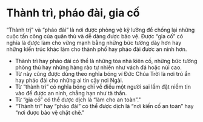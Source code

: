 # Thành trì, pháo đài, gia cố

“Thành trị” và “pháo đài” là nơi được phòng vệ kỹ lưỡng để chống lại những cuộc tấn công của quân thù và dễ dàng được bảo vệ. Được “gia cố” có nghĩa là được làm cho vững mạnh bằng những bức tường dày hơn hay những kiến trúc khác làm cho thành phố hay pháo đài được an ninh hơn.
- Thành trì hay pháo đài có thể là những tòa nhà kiên cố, những bức tường phòng thủ hay những hàng rào tự nhiên như vách đá hoặc núi cao. 
- Từ này cũng được dùng theo nghĩa bóng ví Đức Chúa Trời là nơi trú ẩn hay pháo đài cho những ai tin cậy nơi Ngài. 
- Từ “thành trì” có nghĩa bóng chỉ về điều một người sai lầm đặt niềm tin vào để được an ninh, chẳng hạn như tà thần. 
- Từ “gia cố” có thể được dịch là “làm cho an toàn”." 
- “Thành trì” hay “pháo đài” có thể được dịch là “nơi kiến cố an toàn” hay “nơi được bảo vệ chặt chẽ."

